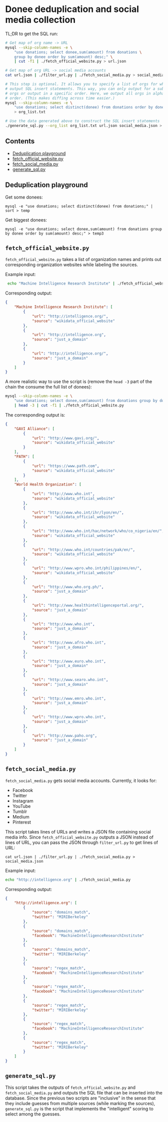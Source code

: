 # Donee deduplication and social media collection

TL;DR to get the SQL run:

```bash
# Get map of org name -> URL
mysql --skip-column-names -e \
    "use donations; select donee,sum(amount) from donations \
    group by donee order by sum(amount) desc;" \
    | cut -f1 | ./fetch_official_website.py > url.json

# Get map of org URL -> social media accounts
cat url.json | ./filter_url.py | ./fetch_social_media.py > social_media.json

# This step is optional. It allows you to specify a list of orgs for which to
# output SQL insert statements. This way, you can only output for a subset of
# orgs or output in a specific order. Here, we output all orgs in alphabetical
# order. (This makes diffing across time easier.)
mysql --skip-column-names -e \
    "use donations; select distinct(donee) from donations order by donee;" \
    > org_list.txt

# Use the data generated above to construct the SQL insert statements
./generate_sql.py --org_list org_list.txt url.json social_media.json > out.sql
```

## Contents

* [Deduplication playground](#deduplication-playground)
* [fetch_official_website.py](#fetch_official_websitepy)
* [fetch_social_media.py](#fetch_social_mediapy)
* [generate_sql.py](#generate_sqlpy)

## Deduplication playground

Get some donees:

    mysql -e "use donations; select distinct(donee) from donations;" | sort > temp

Get biggest donees:

    mysql -e "use donations; select donee,sum(amount) from donations group by donee order by sum(amount) desc;" > temp3

## `fetch_official_website.py`

`fetch_official_website.py` takes a list of organization names and prints out
corresponding organization websites while labeling the sources.

Example input:

```bash
 echo "Machine Intelligence Research Institute" | ./fetch_official_website.py
```

Corresponding output:

```json
{
    "Machine Intelligence Research Institute": [
        {
            "url": "http://intelligence.org/",
            "source": "wikidata_official_website"
        },
        {
            "url": "http://intelligence.org",
            "source": "just_a_domain"
        },
        {
            "url": "http://intelligence.org/",
            "source": "just_a_domain"
        }
    ]
}
```

A more realistic way to use the script is (remove the `head -3` part of the
chain the consume the full list of donees):

```bash
mysql --skip-column-names -e \
    "use donations; select donee,sum(amount) from donations group by donee order by sum(amount) desc;" \
    | head -3 | cut -f1 | ./fetch_official_website.py
```

The corresponding output is:

```json
{
    "GAVI Alliance": [
        {
            "url": "http://www.gavi.org/",
            "source": "wikidata_official_website"
        }
    ],
    "PATH": [
        {
            "url": "https://www.path.com",
            "source": "wikidata_official_website"
        }
    ],
    "World Health Organization": [
        {
            "url": "http://www.who.int",
            "source": "wikidata_official_website"
        },
        {
            "url": "http://www.who.int/ihr/lyon/en/",
            "source": "wikidata_official_website"
        },
        {
            "url": "http://www.who.int/hac/network/who/co_nigeria/en/",
            "source": "wikidata_official_website"
        },
        {
            "url": "http://www.who.int/countries/pak/en/",
            "source": "wikidata_official_website"
        },
        {
            "url": "http://www.wpro.who.int/philippines/en/",
            "source": "wikidata_official_website"
        },
        {
            "url": "http://www.who.org.ph/",
            "source": "just_a_domain"
        },
        {
            "url": "http://www.healthintelligenceportal.org/",
            "source": "just_a_domain"
        },
        {
            "url": "http://www.who.int",
            "source": "just_a_domain"
        },
        {
            "url": "http://www.afro.who.int",
            "source": "just_a_domain"
        },
        {
            "url": "http://www.euro.who.int",
            "source": "just_a_domain"
        },
        {
            "url": "http://www.searo.who.int",
            "source": "just_a_domain"
        },
        {
            "url": "http://www.emro.who.int",
            "source": "just_a_domain"
        },
        {
            "url": "http://www.wpro.who.int",
            "source": "just_a_domain"
        },
        {
            "url": "http://www.paho.org",
            "source": "just_a_domain"
        }
    ]
}
```

## `fetch_social_media.py`

`fetch_social_media.py` gets social media accounts. Currently, it looks for:

- Facebook
- Twitter
- Instagram
- YouTube
- Tumblr
- Medium
- Pinterest

This script takes lines of URLs and writes a JSON file containing social media
info. Since `fetch_official_website.py` outputs a JSON instead of lines of URL,
you can pass the JSON through `filter_url.py` to get lines of URL:

    cat url.json | ./filter_url.py | ./fetch_social_media.py > social_media.json

Example input:

```bash
echo "http://intelligence.org" | ./fetch_social_media.py
```

Corresponding output:

```json
{
    "http://intelligence.org": [
        {
            "source": "domains_match",
            "twitter": "MIRIBerkeley"
        },
        {
            "source": "domains_match",
            "facebook": "MachineIntelligenceResearchInstitute"
        },
        {
            "source": "domains_match",
            "twitter": "MIRIBerkeley"
        },
        {
            "source": "regex_match",
            "facebook": "MachineIntelligenceResearchInstitute"
        },
        {
            "source": "regex_match",
            "facebook": "MachineIntelligenceResearchInstitute"
        },
        {
            "source": "regex_match",
            "twitter": "MIRIBerkeley"
        },
        {
            "source": "regex_match",
            "facebook": "MachineIntelligenceResearchInstitute"
        },
        {
            "source": "regex_match",
            "twitter": "MIRIBerkeley"
        }
    ]
}
```

## `generate_sql.py`

This script takes the outputs of `fetch_official_website.py` and
`fetch_social_media.py` and outputs the SQL file that can be inserted into the
database. Since the previous two scripts are "inclusive" in the sense that they
include guesses from multiple sources (while marking the sources),
`generate_sql.py` is the script that implements the "intelligent" scoring to
select among the guesses.
